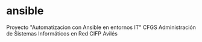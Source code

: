 # ansible
Proyecto "Automatizacion con Ansible en entornos IT"
CFGS Administración de Sistemas Informáticos en Red
CIFP Avilés
